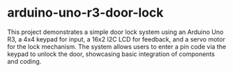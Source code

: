 # arduino-uno-r3-door-lock
This project demonstrates a simple door lock system using an Arduino Uno R3, a 4x4 keypad for input, a 16x2 I2C LCD for feedback, and a servo motor for the lock mechanism. The system allows users to enter a pin code via the keypad to unlock the door, showcasing basic integration of components and coding.
